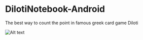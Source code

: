 DilotiNotebook-Android
======================

The best way to count the point in famous greek card game Diloti

![Alt text](https://fbcdn-sphotos-f-a.akamaihd.net/hphotos-ak-xfp1/t31.0-8/1957831_10202493582324190_8194205856689117178_o.jpg "Optional title")

